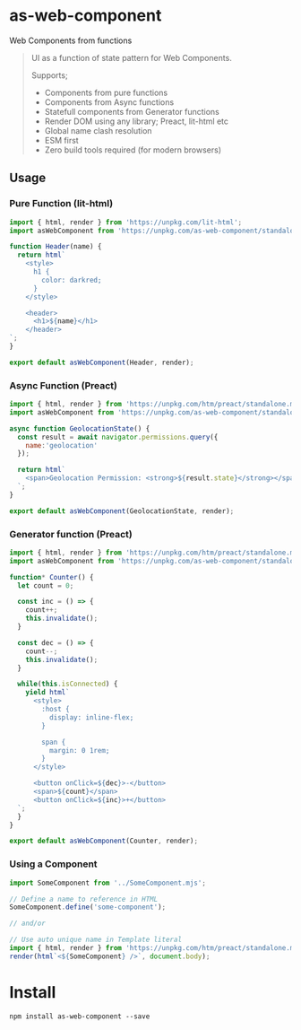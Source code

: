 # as-web-component

Web Components from functions

> UI as a function of state pattern for Web Components.
>
>  Supports;
> * Components from pure functions
> * Components from Async functions
> * Statefull components from Generator functions
> * Render DOM using any library; Preact, lit-html etc
> * Global name clash resolution
> * ESM first
> * Zero build tools required (for modern browsers)

## Usage

### Pure Function (lit-html)
```js
import { html, render } from 'https://unpkg.com/lit-html';
import asWebComponent from 'https://unpkg.com/as-web-component/standalone.mjs';

function Header(name) {
  return html`
    <style>
      h1 {
        color: darkred;
      }
    </style>

    <header>
      <h1>${name}</h1>
    </header>
`;
}

export default asWebComponent(Header, render);
```

### Async Function (Preact)
```js
import { html, render } from 'https://unpkg.com/htm/preact/standalone.module.js';
import asWebComponent from 'https://unpkg.com/as-web-component/standalone.mjs';

async function GeolocationState() {
  const result = await navigator.permissions.query({
    name:'geolocation'
  });

  return html`
    <span>Geolocation Permission: <strong>${result.state}</strong></span>
  `;
}

export default asWebComponent(GeolocationState, render);
```

### Generator function (Preact)
```js
import { html, render } from 'https://unpkg.com/htm/preact/standalone.module.js';
import asWebComponent from 'https://unpkg.com/as-web-component/standalone.mjs';

function* Counter() {
  let count = 0;

  const inc = () => {
    count++;
    this.invalidate();
  }

  const dec = () => {
    count--;
    this.invalidate();
  }

  while(this.isConnected) {
    yield html`
      <style>
        :host {
          display: inline-flex;
        }

        span {
          margin: 0 1rem;
        }
      </style>

      <button onClick=${dec}>-</button>
      <span>${count}</span>
      <button onClick=${inc}>+</button>
  `;
  }
}

export default asWebComponent(Counter, render);
```

### Using a Component

```js
import SomeComponent from '../SomeComponent.mjs';

// Define a name to reference in HTML
SomeComponent.define('some-component');

// and/or

// Use auto unique name in Template literal
import { html, render } from 'https://unpkg.com/htm/preact/standalone.module.js'
render(html`<${SomeComponent} />`, document.body);

```

# Install
```shell
npm install as-web-component --save
```
